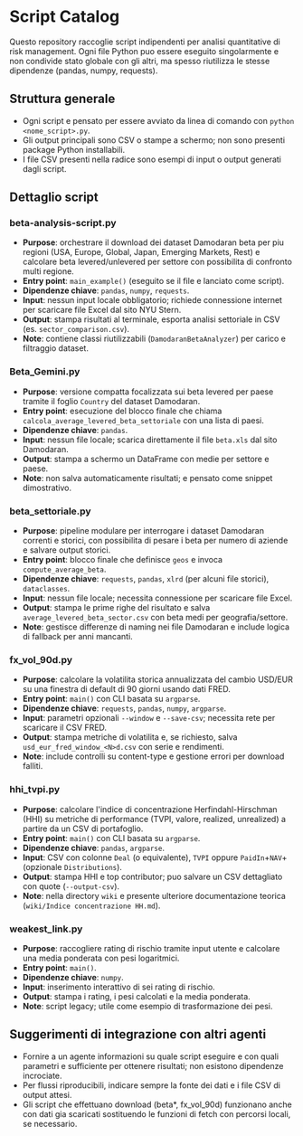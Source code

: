 ﻿# Script Catalog

Questo repository raccoglie script indipendenti per analisi quantitative di risk management. Ogni file Python puo essere eseguito singolarmente e non condivide stato globale con gli altri, ma spesso riutilizza le stesse dipendenze (pandas, numpy, requests).

## Struttura generale
- Ogni script e pensato per essere avviato da linea di comando con `python <nome_script>.py`.
- Gli output principali sono CSV o stampe a schermo; non sono presenti package Python installabili.
- I file CSV presenti nella radice sono esempi di input o output generati dagli script.

## Dettaglio script

### beta-analysis-script.py
- **Purpose**: orchestrare il download dei dataset Damodaran beta per piu regioni (USA, Europe, Global, Japan, Emerging Markets, Rest) e calcolare beta levered/unlevered per settore con possibilita di confronto multi regione.
- **Entry point**: `main_example()` (eseguito se il file e lanciato come script).
- **Dipendenze chiave**: `pandas`, `numpy`, `requests`.
- **Input**: nessun input locale obbligatorio; richiede connessione internet per scaricare file Excel dal sito NYU Stern.
- **Output**: stampa risultati al terminale, esporta analisi settoriale in CSV (es. `sector_comparison.csv`).
- **Note**: contiene classi riutilizzabili (`DamodaranBetaAnalyzer`) per carico e filtraggio dataset.

### Beta_Gemini.py
- **Purpose**: versione compatta focalizzata sui beta levered per paese tramite il foglio `Country` del dataset Damodaran.
- **Entry point**: esecuzione del blocco finale che chiama `calcola_average_levered_beta_settoriale` con una lista di paesi.
- **Dipendenze chiave**: `pandas`.
- **Input**: nessun file locale; scarica direttamente il file `beta.xls` dal sito Damodaran.
- **Output**: stampa a schermo un DataFrame con medie per settore e paese.
- **Note**: non salva automaticamente risultati; e pensato come snippet dimostrativo.

### beta_settoriale.py
- **Purpose**: pipeline modulare per interrogare i dataset Damodaran correnti e storici, con possibilita di pesare i beta per numero di aziende e salvare output storici.
- **Entry point**: blocco finale che definisce `geos` e invoca `compute_average_beta`.
- **Dipendenze chiave**: `requests`, `pandas`, `xlrd` (per alcuni file storici), `dataclasses`.
- **Input**: nessun file locale; necessita connessione per scaricare file Excel.
- **Output**: stampa le prime righe del risultato e salva `average_levered_beta_sector.csv` con beta medi per geografia/settore.
- **Note**: gestisce differenze di naming nei file Damodaran e include logica di fallback per anni mancanti.

### fx_vol_90d.py
- **Purpose**: calcolare la volatilita storica annualizzata del cambio USD/EUR su una finestra di default di 90 giorni usando dati FRED.
- **Entry point**: `main()` con CLI basata su `argparse`.
- **Dipendenze chiave**: `requests`, `pandas`, `numpy`, `argparse`.
- **Input**: parametri opzionali `--window` e `--save-csv`; necessita rete per scaricare il CSV FRED.
- **Output**: stampa metriche di volatilita e, se richiesto, salva `usd_eur_fred_window_<N>d.csv` con serie e rendimenti.
- **Note**: include controlli su content-type e gestione errori per download falliti.

### hhi_tvpi.py
- **Purpose**: calcolare l'indice di concentrazione Herfindahl-Hirschman (HHI) su metriche di performance (TVPI, valore, realized, unrealized) a partire da un CSV di portafoglio.
- **Entry point**: `main()` con CLI basata su `argparse`.
- **Dipendenze chiave**: `pandas`, `argparse`.
- **Input**: CSV con colonne `Deal` (o equivalente), `TVPI` oppure `PaidIn`+`NAV`+(opzionale `Distributions`).
- **Output**: stampa HHI e top contributor; puo salvare un CSV dettagliato con quote (`--output-csv`).
- **Note**: nella directory `wiki` e presente ulteriore documentazione teorica (`wiki/Indice concentrazione HH.md`).

### weakest_link.py
- **Purpose**: raccogliere rating di rischio tramite input utente e calcolare una media ponderata con pesi logaritmici.
- **Entry point**: `main()`.
- **Dipendenze chiave**: `numpy`.
- **Input**: inserimento interattivo di sei rating di rischio.
- **Output**: stampa i rating, i pesi calcolati e la media ponderata.
- **Note**: script legacy; utile come esempio di trasformazione dei pesi.

## Suggerimenti di integrazione con altri agenti
- Fornire a un agente informazioni su quale script eseguire e con quali parametri e sufficiente per ottenere risultati; non esistono dipendenze incrociate.
- Per flussi riproducibili, indicare sempre la fonte dei dati e i file CSV di output attesi.
- Gli script che effettuano download (beta*, fx_vol_90d) funzionano anche con dati gia scaricati sostituendo le funzioni di fetch con percorsi locali, se necessario.
